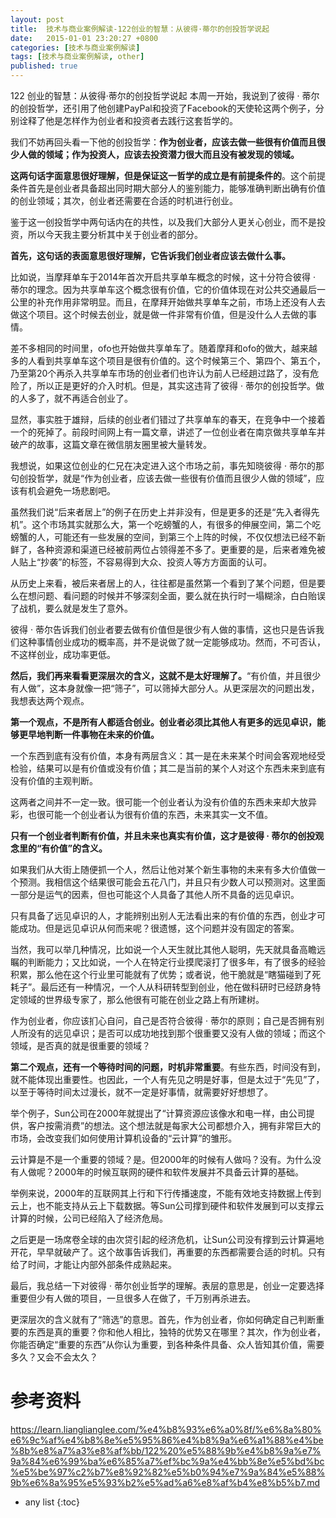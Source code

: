 ```yaml
---
layout: post
title:  技术与商业案例解读-122创业的智慧：从彼得·蒂尔的创投哲学说起
date:   2015-01-01 23:20:27 +0800
categories: [技术与商业案例解读]
tags: [技术与商业案例解读, other]
published: true
---
```




122 创业的智慧：从彼得·蒂尔的创投哲学说起
本周一开始，我说到了彼得 · 蒂尔的创投哲学，还引用了他创建PayPal和投资了Facebook的天使轮这两个例子，分别诠释了他是怎样作为创业者和投资者去践行这套哲学的。

我们不妨再回头看一下他的创投哲学：**作为创业者，应该去做一些很有价值而且很少人做的领域；作为投资人，应该去投资潜力很大而且没有被发现的领域。**

**这两句话字面意思很好理解，但是保证这一哲学的成立是有前提条件的**。这个前提条件首先是创业者具备超出同时期大部分人的鉴别能力，能够准确判断出确有价值的创业领域；其次，创业者还需要在合适的时机进行创业。

鉴于这一创投哲学中两句话内在的共性，以及我们大部分人更关心创业，而不是投资，所以今天我主要分析其中关于创业者的部分。

**首先，这句话的表面意思很好理解，它告诉我们创业者应该去做什么事。**

比如说，当摩拜单车于2014年首次开启共享单车概念的时候，这十分符合彼得 · 蒂尔的理念。因为共享单车这个概念很有价值，它的价值体现在对公共交通最后一公里的补充作用非常明显。而且，在摩拜开始做共享单车之前，市场上还没有人去做这个项目。这个时候去创业，就是做一件非常有价值，但是没什么人去做的事情。

差不多相同的时间里，ofo也开始做共享单车了。随着摩拜和ofo的做大，越来越多的人看到共享单车这个项目是很有价值的。这个时候第三个、第四个、第五个，乃至第20个再杀入共享单车市场的创业者们也许认为前人已经趟过路了，没有危险了，所以正是更好的介入时机。但是，其实这违背了彼得 · 蒂尔的创投哲学。做的人多了，就不再适合创业了。

显然，事实胜于雄辩，后续的创业者们错过了共享单车的春天，在竞争中一个接着一个的死掉了。前段时间网上有一篇文章，讲述了一位创业者在南京做共享单车并破产的故事，这篇文章在微信朋友圈里被大量转发。

我想说，如果这位创业的仁兄在决定进入这个市场之前，事先知晓彼得 · 蒂尔的那句创投哲学，就是“作为创业者，应该去做一些很有价值而且很少人做的领域”，应该有机会避免一场悲剧吧。

虽然我们说“后来者居上”的例子在历史上并非没有，但是更多的还是“先入者得先机”。这个市场其实就那么大，第一个吃螃蟹的人，有很多的伸展空间，第二个吃螃蟹的人，可能还有一些发展的空间，到第三个上阵的时候，不仅仅想法已经不新鲜了，各种资源和渠道已经被前两位占领得差不多了。更重要的是，后来者难免被人贴上“抄袭”的标签，不容易得到大众、投资人等方方面面的认可。

从历史上来看，被后来者居上的人，往往都是虽然第一个看到了某个问题，但是要么在想问题、看问题的时候并不够深刻全面，要么就在执行时一塌糊涂，白白贻误了战机，要么就是发生了意外。

彼得 · 蒂尔告诉我们创业者要去做有价值但是很少有人做的事情，这也只是告诉我们这种事情创业成功的概率高，并不是说做了就一定能够成功。然而，不可否认，不这样创业，成功率更低。

**然后，我们再来看看更深层次的含义，这就不是太好理解了。**“有价值，并且很少有人做”，这本身就像一把“筛子”，可以筛掉大部分人。从更深层次的问题出发，我想表达两个观点。

**第一个观点，不是所有人都适合创业。创业者必须比其他人有更多的远见卓识，能够更早地判断一件事物在未来的价值。**

一个东西到底有没有价值，本身有两层含义：其一是在未来某个时间会客观地经受检验，结果可以是有价值或没有价值；其二是当前的某个人对这个东西未来到底有没有价值的主观判断。

这两者之间并不一定一致。很可能一个创业者认为没有价值的东西未来却大放异彩，也很可能一个创业者认为很有价值的东西，未来其实一文不值。

**只有一个创业者判断有价值，并且未来也真实有价值，这才是彼得 · 蒂尔的创投观念里的“有价值”的含义。**

如果我们从大街上随便抓一个人，然后让他对某个新生事物的未来有多大价值做一个预测。我相信这个结果很可能会五花八门，并且只有少数人可以预测对。这里面一部分是运气的因素，但也可能这个人具备了其他人所不具备的远见卓识。

只有具备了远见卓识的人，才能辨别出别人无法看出来的有价值的东西，创业才可能成功。但是远见卓识从何而来呢？很遗憾，这个问题并没有固定的答案。

当然，我可以举几种情况，比如说一个人天生就比其他人聪明，先天就具备高瞻远瞩的判断能力；又比如说，一个人在特定行业摸爬滚打了很多年，有了很多的经验积累，那么他在这个行业里可能就有了优势；或者说，他干脆就是“瞎猫碰到了死耗子”。最后还有一种情况，一个人从科研转型到创业，他在做科研时已经跻身特定领域的世界级专家了，那么他很有可能在创业之路上有所建树。

作为创业者，你应该扪心自问，自己是否符合彼得 · 蒂尔的原则；自己是否拥有别人所没有的远见卓识；是否可以成功地找到那个很重要又没有人做的领域；而这个领域，是否真的就是很重要的领域？

**第二个观点，还有一个等待时间的问题，时机非常重要**。有些东西，时间没有到，就不能体现出重要性。也因此，一个人有先见之明是好事，但是太过于“先见”了，以至于等待时间太过漫长，就不一定是好事情，就需要好好想想了。

举个例子，Sun公司在2000年就提出了“计算资源应该像水和电一样，由公司提供，客户按需消费”的想法。这个想法就是每家大公司都想介入，拥有非常巨大的市场，会改变我们如何使用计算机设备的“云计算”的雏形。

云计算是不是一个重要的领域？是。但2000年的时候有人做吗？没有。为什么没有人做呢？2000年的时候互联网的硬件和软件发展并不具备云计算的基础。

举例来说，2000年的互联网其上行和下行传播速度，不能有效地支持数据上传到云上，也不能支持从云上下载数据。等Sun公司撑到硬件和软件发展到可以支撑云计算的时候，公司已经陷入了经济危局。

之后更是一场席卷全球的由次贷引起的经济危机，让Sun公司没有撑到云计算遍地开花，早早就破产了。这个故事告诉我们，再重要的东西都需要合适的时机。只有给了时间，才能让内部外部条件成熟起来。

最后，我总结一下对彼得 · 蒂尔创业哲学的理解。表层的意思是，创业一定要选择重要但少有人做的项目，一旦很多人在做了，千万别再杀进去。

更深层次的含义就有了“筛选”的意思。首先，作为创业者，你如何确定自己判断重要的东西是真的重要？你和他人相比，独特的优势又在哪里？其次，作为创业者，你能否确定“重要的东西”从你认为重要，到各种条件具备、众人皆知其价值，需要多久？又会不会太久？




# 参考资料

https://learn.lianglianglee.com/%e4%b8%93%e6%a0%8f/%e6%8a%80%e6%9c%af%e4%b8%8e%e5%95%86%e4%b8%9a%e6%a1%88%e4%be%8b%e8%a7%a3%e8%af%bb/122%20%e5%88%9b%e4%b8%9a%e7%9a%84%e6%99%ba%e6%85%a7%ef%bc%9a%e4%bb%8e%e5%bd%bc%e5%be%97%c2%b7%e8%92%82%e5%b0%94%e7%9a%84%e5%88%9b%e6%8a%95%e5%93%b2%e5%ad%a6%e8%af%b4%e8%b5%b7.md

* any list
{:toc}
